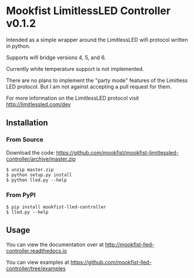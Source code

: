 # Mookfist LimitlessLED Controller v0.1.2

Intended as a simple wrapper around the LimitlessLED wifi protocol written in python.

Supports wifi bridge versions 4, 5, and 6.

Currently white temperature support is not implemented.

There are no plans to implement the "party mode" features of the Limitless LED protocol. But I am not against accepting a pull request for them.

For more information on the LimitlessLED protocol visit http://limitlessled.com/dev

## Installation

### From Source

Download the code: https://github.com/mookfist/mookfist-limitlessled-controller/archive/master.zip

```
$ unzip master.zip
$ python setup.py install
$ python lled.py --help
```

### From PyPI

```
$ pip install mookfist-lled-controller
$ lled.py --help
```

## Usage

You can view the documentation over at http://mookfist-lled-controller.readthedocs.io

You can view examples at https://github.com/mookfist-lled-controller/tree/examples
